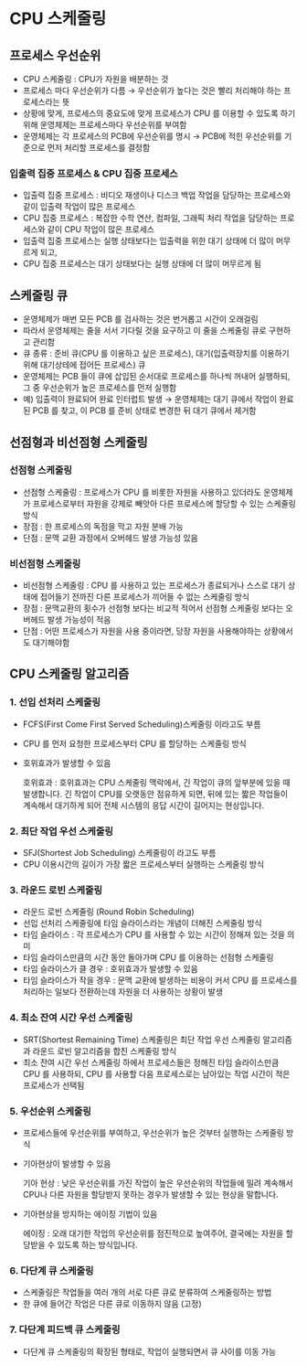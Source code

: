 # CPU 스케줄링

## 프로세스 우선순위

- CPU 스케줄링 : CPU가 자원을 배분하는 것
- 프로세스 마다 우선순위가 다름 → 우선순위가 높다는 것은 빨리 처리해야 하는 프로세스라는 뜻
- 상황에 맞게, 프로세스의 중요도에 맞게 프로세스가 CPU 를 이용할 수 있도록 하기 위해 운영체제는 프로세스마다 우선순위를 부여함
- 운영체제는 각 프로세스의 PCB에 우선순위를 명시 → PCB에 적힌 우선순위를 기준으로 먼저 처리할 프로세스를 결정함

### 입출력 집중 프로세스 & CPU 집중 프로세스

- 입출력 집중 프로세스 : 비디오 재생이나 디스크 백업 작업을 담당하는 프로세스와 같이 입출력 작업이 많은 프로세스
- CPU 집중 프로세스 : 복잡한 수학 연산, 컴파일, 그래픽 처리 작업을 담당하는 프로세스와 같이 CPU 작업이 많은 프로세스
- 입출력 집중 프로세스는 실행 상태보다는 입출력을 위한 대기 상태에 더 많이 머무르게 되고,
- CPU 집중 프로세스는 대기 상태보다는 실행 상태에 더 많이 머무르게 됨

## 스케줄링 큐

- 운영체제가 매번 모든 PCB 를 검사하는 것은 번거롭고 시간이 오래걸림
- 따라서 운영체제는 줄을 서서 기다릴 것을 요구하고 이 줄을 스케줄링 큐로 구현하고 관리함
- 큐 종류 : 준비 큐(CPU 를 이용하고 싶은 프로세스), 대기(입출력장치를 이용하기 위해 대기상테에 접어든 프로세스) 큐
- 운영체제는 PCB 들이 큐에 삽입된 순서대로 프로세스를 하나씩 꺼내어 실행하되, 그 중 우선순위가 높은 프로세스를 먼저 실행함
- 예) 입출력이 완료되어 완료 인터럽트 발생 → 운영체제는 대기 큐에서 작업이 완료된 PCB 를 찾고, 이 PCB 를 준비 상태로 변경한 뒤 대기 큐에서 제거함

## 선점형과 비선점형 스케줄링

### 선점형 스케줄링

- 선점형 스케줄링 : 프로세스가 CPU 를 비롯한 자원을 사용하고 있더라도 운영체제가 프로세스로부터 자원을 강제로 빼앗아 다른 프로세스에 할당할 수 있는 스케줄링 방식
- 장점 : 한 프로세스의 독점을 막고 자원 분배 가능
- 단점 : 문맥 교환 과정에서 오버헤드 발생 가능성 있음

### 비선점형 스케줄링

- 비선점형 스케줄링 : CPU 를 사용하고 있는 프로세스가 종료되거나 스스로 대기 상태에 접어들기 전까진 다른 프로세스가 끼어들 수 없는 스케줄링 방식
- 장점 : 문맥교환의 횟수가 선점형 보다는 비교적 적어서 선점형 스케줄링 보다는 오버헤드 발생 가능성이 적음
- 단점 : 어떤 프로세스가 자원을 사용 중이라면, 당장 자원을 사용해야하는 상황에서도 대기해야함

## CPU 스케줄링 알고리즘

### 1. 선입 선처리 스케줄링

- FCFS(First Come First Served  Scheduling)스케줄링 이라고도 부름
- CPU 를 먼저 요청한 프로세스부터 CPU 를 할당하는 스케줄링 방식
- 호위효과가 발생할 수 있음

  호위효과 : 호위효과는 CPU 스케줄링 맥락에서, 긴 작업이 큐의 앞부분에 있을 때 발생합니다. 긴 작업이 CPU를 오랫동안 점유하게 되면, 뒤에 있는 짧은 작업들이 계속해서 대기하게 되어 전체 시스템의 응답 시간이 길어지는 현상입니다.


### 2. 최단 작업 우선 스케줄링

- SFJ(Shortest Job Scheduling) 스케줄링이 라고도 부름
- CPU  이용시간의 길이가 가장 짧은 프로세스부터 실행하는 스케줄링 방식

### 3. 라운드 로빈 스케줄링

- 라운드 로빈 스케줄링 (Round Robin Scheduling)
- 선입 선처리 스케줄링에 타임 슬라이스라는 개념이 더해진 스케줄링 방식
- 타임 슬라이스 : 각 프로세스가 CPU 를 사용할 수 있는 시간이 정해져 있는 것을 의미
- 타임 슬라이스만큼의 시간 동안 돌아가며 CPU 를 이용하는 선점형 스케줄링
- 타임 슬라이스가 클 경우 : 호위효과가 발생할 수 있음
- 타임 슬라이스가 작을 경우 : 문맥 교환에 발생하는 비용이 커서 CPU 를 프로세스를 처리하는 일보다 전환하는데 자원을 더 사용하는 상황이 발생

### 4. 최소 잔여 시간 우선 스케줄링

- SRT(Shortest Remaining Time) 스케줄링은 최단 작업 우선 스케줄링 알고리즘과 라운드 로빈 알고리즘을 합친 스케줄링 방식
- 최소 잔여 시간 우선 스케줄링 하에서 프로세스들은 정해진 타임 슬라이스만큼 CPU 를 사용하되, CPU 를 사용할 다음 프로세스로는 남아있는 작업 시간이 적은 프로세스가 선택됨

### 5. 우선순위 스케줄링

- 프로세스들에 우선순위를 부여하고, 우선순위가 높은 것부터 실행하는 스케줄링 방식
- 기아현상이 발생할 수 있음

  기아 현상 : 낮은 우선순위를 가진 작업이 높은 우선순위의 작업들에 밀려 계속해서 CPU나 다른 자원을 할당받지 못하는 경우가 발생할 수 있는 현상을 말합니다.

- 기아현상을 방지하는 에이징 기법이 있음

  에이징 : 오래 대기한 작업의 우선순위를 점진적으로 높여주어, 결국에는 자원을 할당받을 수 있도록 하는 방식입니다.


### 6. 다단계 큐 스케줄링

- 스케줄링은 작업들을 여러 개의 서로 다른 큐로 분류하여 스케줄링하는 방법
- 한 큐에 들어간 작업은 다른 큐로 이동하지 않음 (고정)

### 7. 다단계 피드백  큐 스케줄링

- 다단계 큐 스케줄링의 확장된 형태로, 작업이 실행되면서 큐 사이를 이동 가능